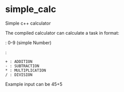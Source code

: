# simple_calc
Simple c++ calculator

The compiled calculator can calculate a task in format: <NUMBER><SYMBOL><NUMBER>

<NUMBER>: 0-9 (simple Number)

<SYMBOL>: 
    
    + : ADDITION
    - : SUBTRACTION
    * : MULTIPLICATION
    / : DIVISION
    
    
    
    
Example input can be 45+5
